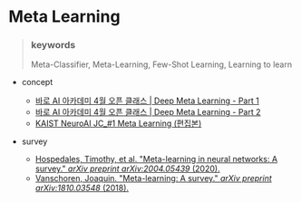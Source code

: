 # Meta Learning

> ### keywords
>
> Meta-Classifier, Meta-Learning, Few-Shot Learning,  Learning to learn

* concept
  * [바로 AI 아카데미 4월 오픈 클래스 | Deep Meta Learning - Part 1](https://youtu.be/EcSp9FV7fpY)
  * [바로 AI 아카데미 4월 오픈 클래스 | Deep Meta Learning - Part 2](https://youtu.be/-aAR6PqshK8)
  * [KAIST NeuroAI JC_#1 Meta Learning (편집본)](https://youtu.be/Izqod36syY8)



* survey
  * [Hospedales, Timothy, et al. "Meta-learning in neural networks: A survey." *arXiv preprint arXiv:2004.05439* (2020). ](https://arxiv.org/pdf/2004.05439.pdf)
  * [Vanschoren, Joaquin. "Meta-learning: A survey." *arXiv preprint arXiv:1810.03548* (2018).](https://arxiv.org/pdf/1810.03548.pdf)

